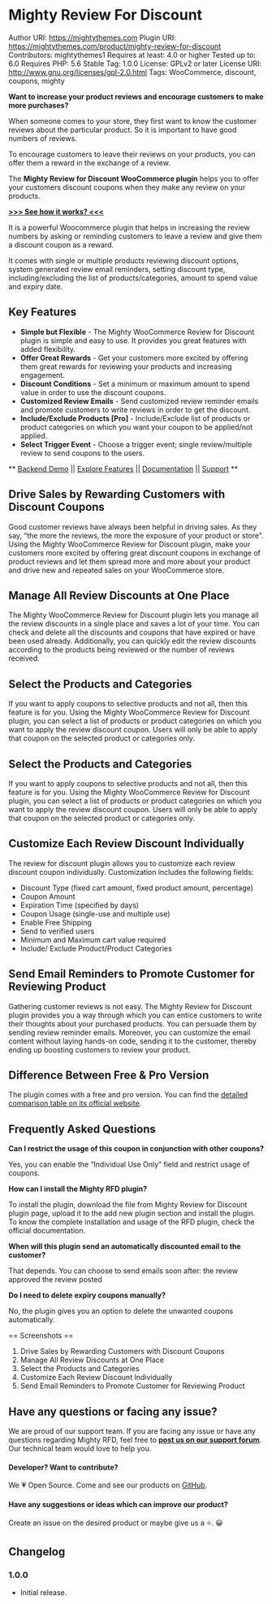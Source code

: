 # Mighty Review For Discount

Author URI: https://mightythemes.com
Plugin URI: https://mightythemes.com/product/mighty-review-for-discount
Contributors: mightythemes1
Requires at least: 4.0 or higher
Tested up to: 6.0
Requires PHP: 5.6
Stable Tag: 1.0.0
License: GPLv2 or later
License URI: http://www.gnu.org/licenses/gpl-2.0.html
Tags: WooCommerce, discount, coupons, mighty

**Want to increase your product reviews and encourage customers to make more purchases?**

When someone comes to your store, they first want to know the customer reviews about the particular product. So it is important to have good numbers of reviews.

To encourage customers to leave their reviews on your products, you can offer them a reward in the exchange of a review.

The **Mighty Review for Discount WooCommerce plugin** helps you to offer your customers discount coupons when they make any review on your products.

[**>>> See how it works? <<<**](https://mightythemes.com/product/mighty-review-for-discount)

It is a powerful Woocommerce plugin that helps in increasing the review numbers by asking or reminding customers to leave a review and give them a discount coupon as a reward.

It comes with single or multiple products reviewing discount options, system generated review email reminders, setting discount type, including/excluding the list of products/categories, amount to spend value and expiry date.

## Key Features
* **Simple but Flexible** - The Mighty WooCommerce Review for Discount plugin is simple and easy to use. It provides you great features with added flexibility.
* **Offer Great Rewards** - Get your customers more excited by offering them great rewards for reviewing your products and increasing engagement.
* **Discount Conditions** - Set a minimum or maximum amount to spend value in order to use the discount coupons.
* **Customized Review Emails** - Send customized review reminder emails and promote customers to write reviews in order to get the discount.
* **Include/Exclude Products [Pro]** - Include/Exclude list of products or product categories on which you want your coupon to be applied/not applied.
* **Select Trigger Event** - Choose a trigger event; single review/multiple review to send coupons to the users.

** [Backend Demo](https://try.mightythemes.com/mighty-review-for-discount)  || [Explore Features](https://mightythemes.com/product/mighty-review-for-discount) || [Documentation](https://mightythemes.com/docs/docs-category/mighty-rfd/) || [Support](https://mightythemes.com/support/c/mighty-review-for-discount/) **

## Drive Sales by Rewarding Customers with Discount Coupons

Good customer reviews have always been helpful in driving sales. As they say, “the more the reviews, the more the exposure of your product or store".
Using the Mighty WooCommerce Review for Discount plugin, make your customers more excited by offering great discount coupons in exchange of product reviews and let them spread more and more about your product and drive new and repeated sales on your WooCommerce store.

## Manage All Review Discounts at One Place

The Mighty WooCommerce Review for Discount plugin lets you manage all the review discounts in a single place and saves a lot of your time. You can check and delete all the discounts and coupons that have expired or have been used already.
Additionally, you can quickly edit the review discounts according to the products being reviewed or the number of reviews received.

## Select the Products and Categories

If you want to apply coupons to selective products and not all, then this feature is for you. Using the Mighty WooCommerce Review for Discount plugin, you can select a list of products or product categories on which you want to apply the review discount coupon.
Users will only be able to apply that coupon on the selected product or categories only.

## Select the Products and Categories

If you want to apply coupons to selective products and not all, then this feature is for you. Using the Mighty WooCommerce Review for Discount plugin, you can select a list of products or product categories on which you want to apply the review discount coupon. 
Users will only be able to apply that coupon on the selected product or categories only.

## Customize Each Review Discount Individually

The review for discount plugin allows you to customize each review discount coupon individually. Customization includes the following fields:

* Discount Type (fixed cart amount, fixed product amount, percentage)
* Coupon Amount
* Expiration Time (specified by days)
* Coupon Usage (single-use and multiple use)
* Enable Free Shipping
* Send to verified users
* Minimum and Maximum cart value required
* Include/ Exclude Product/Product Categories

## Send Email Reminders to Promote Customer for Reviewing Product

Gathering customer reviews is not easy. The Mighty Review for Discount plugin provides you a way through which you can entice customers to write their thoughts about your purchased products. You can persuade them by sending review reminder emails. 
Moreover, you can customize the email content without laying hands-on code, sending it to the customer, thereby ending up boosting customers to review your product.

## Difference Between Free & Pro Version

The plugin comes with a free and pro version. You can find the [detailed comparison table on its official website](https://mightythemes.com/product/mighty-review-for-discount).

## Frequently Asked Questions

**Can I restrict the usage of this coupon in conjunction with other coupons?**

Yes, you can enable the “Individual Use Only” field and restrict usage of coupons.

**How can I install the Mighty RFD plugin?**

To install the plugin, download the file from Mighty Review for Discount plugin page, upload it to the add new plugin section and install the plugin. To know the complete installation and usage of the RFD plugin, check the official documentation.

**When will this plugin send an automatically discounted email to the customer?**

That depends. You can choose to send emails soon after:
the review approved
the review posted

**Do I need to delete expiry coupons manually?**

No, the plugin gives you an option to delete the unwanted coupons automatically.

== Screenshots ==

1. Drive Sales by Rewarding Customers with Discount Coupons
2. Manage All Review Discounts at One Place
3. Select the Products and Categories
4. Customize Each Review Discount Individually
5. Send Email Reminders to Promote Customer for Reviewing Product

## Have any questions or facing any issue?
We are proud of our support team. If you are facing any issue or have any questions regarding Mighty RFD, feel free to **[post us on our support forum](https://mightythemes.com/support/c/mighty-review-for-discount)**. Our technical team would love to help you. 

#### Developer? Want to contribute?

We 💗 Open Source. Come and see our products on [GitHub](https://github.com/mightythemes).

#### Have any suggestions or ideas which can improve our product?
Create an issue on the desired product or maybe give us a ⭐. 😀

## Changelog
### 1.0.0
* Initial release.